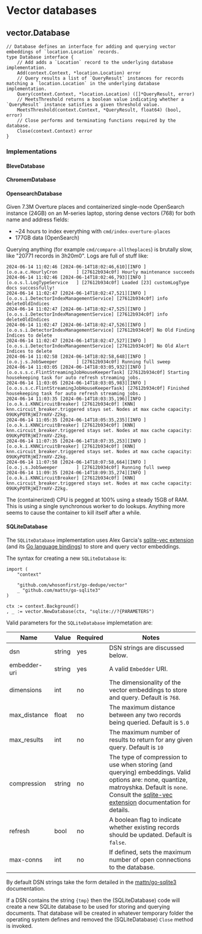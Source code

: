 # Vector databases

## vector.Database

```
// Database defines an interface for adding and querying vector embeddings of `location.Location` records.
type Database interface {
	// Add adds a `Location` record to the underlying database implementation.	
	Add(context.Context, *location.Location) error
	// Query results a list of `QueryResult` instances for records matching a `location.Location` in the underlying database implementation.
	Query(context.Context, *location.Location) ([]*QueryResult, error)
	// MeetsThreshold returns a boolean value indicating whether a `QueryResult` instance satisfies a given threshold value.
	MeetsThreshold(context.Context, *QueryResult, float64) (bool, error)
	// Close performs and terminating functions required by the database.		
	Close(context.Context) error
}
```

### Implementations

#### BleveDatabase

#### ChromemDatabase

#### OpensearchDatabase

Given 7.3M Overture places and containerized single-node OpenSearch instance (24GB) on an M-series laptop, storing dense vectors (768) for both name and address fields:

* ~24 hours to index everything with `cmd/index-overture-places`
* 177GB data (OpenSearch)

Querying anything (for example `cmd/compare-alltheplaces`) is brutally slow, like "20771 records in 3h20m0". Logs are full of stuff like:

```
2024-06-14 11:02:46 [2024-06-14T18:02:46,610][INFO ][o.o.a.c.HourlyCron       ] [27612b934c0f] Hourly maintenance succeeds
2024-06-14 11:02:46 [2024-06-14T18:02:46,793][INFO ][o.o.s.l.LogTypeService   ] [27612b934c0f] Loaded [23] customLogType docs successfully!
2024-06-14 11:02:47 [2024-06-14T18:02:47,521][INFO ][o.o.s.i.DetectorIndexManagementService] [27612b934c0f] info deleteOldIndices
2024-06-14 11:02:47 [2024-06-14T18:02:47,525][INFO ][o.o.s.i.DetectorIndexManagementService] [27612b934c0f] info deleteOldIndices
2024-06-14 11:02:47 [2024-06-14T18:02:47,526][INFO ][o.o.s.i.DetectorIndexManagementService] [27612b934c0f] No Old Finding Indices to delete
2024-06-14 11:02:47 [2024-06-14T18:02:47,527][INFO ][o.o.s.i.DetectorIndexManagementService] [27612b934c0f] No Old Alert Indices to delete
2024-06-14 11:02:58 [2024-06-14T18:02:58,648][INFO ][o.o.j.s.JobSweeper       ] [27612b934c0f] Running full sweep
2024-06-14 11:03:05 [2024-06-14T18:03:05,932][INFO ][o.o.s.s.c.FlintStreamingJobHouseKeeperTask] [27612b934c0f] Starting housekeeping task for auto refresh streaming jobs.
2024-06-14 11:03:05 [2024-06-14T18:03:05,983][INFO ][o.o.s.s.c.FlintStreamingJobHouseKeeperTask] [27612b934c0f] Finished housekeeping task for auto refresh streaming jobs.
2024-06-14 11:03:35 [2024-06-14T18:03:35,196][INFO ][o.o.k.i.KNNCircuitBreaker] [27612b934c0f] [KNN] knn.circuit_breaker.triggered stays set. Nodes at max cache capacity: O9UKyPOTRjWI7rmXV-Z2kg.
2024-06-14 11:05:35 [2024-06-14T18:05:35,235][INFO ][o.o.k.i.KNNCircuitBreaker] [27612b934c0f] [KNN] knn.circuit_breaker.triggered stays set. Nodes at max cache capacity: O9UKyPOTRjWI7rmXV-Z2kg.
2024-06-14 11:07:35 [2024-06-14T18:07:35,253][INFO ][o.o.k.i.KNNCircuitBreaker] [27612b934c0f] [KNN] knn.circuit_breaker.triggered stays set. Nodes at max cache capacity: O9UKyPOTRjWI7rmXV-Z2kg.
2024-06-14 11:07:58 [2024-06-14T18:07:58,664][INFO ][o.o.j.s.JobSweeper       ] [27612b934c0f] Running full sweep
2024-06-14 11:09:35 [2024-06-14T18:09:35,274][INFO ][o.o.k.i.KNNCircuitBreaker] [27612b934c0f] [KNN] knn.circuit_breaker.triggered stays set. Nodes at max cache capacity: O9UKyPOTRjWI7rmXV-Z2kg.
```

The (containerized) CPU is pegged at 100% using a steady 15GB of RAM. This is using a single synchronous worker to do lookups. Anything more seems to cause the container to kill itself after a while.

#### SQLiteDatabase

The `SQLiteDatabase` implementation uses Alex Garcia's [sqlite-vec extension](https://alexgarcia.xyz/blog/2024/sqlite-vec-stable-release/index.html) (and its [Go language bindings](https://alexgarcia.xyz/sqlite-vec/go.html)) to store and query vector embeddings.

The syntax for creating a new `SQLiteDatabase` is:

```
import (
	"context"
	
	"github.com/whosonfirst/go-dedupe/vector"
	_ "github.com/mattn/go-sqlite3"
)

ctx := context.Background()
, _ := vector.NewDatabase(ctx, "sqlite://?{PARAMETERS")
```

Valid parameters for the `SQLiteDatabase` implemetation are:

| Name | Value | Required | Notes |
| --- | --- | --- | --- |
| dsn| string | yes | DSN strings are discussed below. |
| embedder-uri | string | yes | A valid `Embedder` URI. |
| dimensions | int | no | The dimensionality of the vector embeddings to store and query. Default is `768`. |
| max_distance | float | no | The maximum distance between any two records being queried. Default is `5.0` |
| max_results | int | no | The maximum number of results to return for any given query. Default is `10` |
| compression | string | no | The type of compression to use when storing (and querying) embeddings. Valid options are: none, quantize, matroyshka. Default is `none`. Consult the [sqlite-vec extension](https://alexgarcia.xyz/blog/2024/sqlite-vec-stable-release/index.html) documentation for details. |
| refresh | bool | no | A boolean flag to indicate whether existing records should be updated. Default is `false`. |
| max-conns | int | no | If defined, sets the maximum number of open connections to the database. |

By default DSN strings take the form detailed in the [mattn/go-sqlite3](https://github.com/mattn/go-sqlite3) documentation.

If a DSN contains the string `{tmp}` then the (SQLiteDatabase) code will create a new SQLite database to be used for storing and querying documents. That database will be created in whatever temporary folder the operating system defines and removed the (SQLiteDatabase) `Close` method is invoked.
